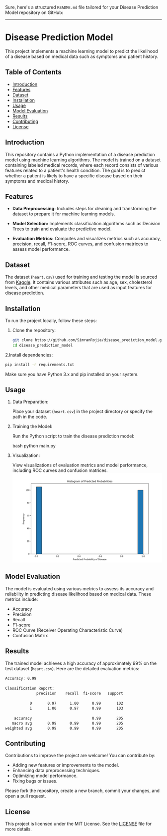 Sure, here's a structured `README.md` file tailored for your Disease Prediction Model repository on GitHub:

---

# Disease Prediction Model

This project implements a machine learning model to predict the likelihood of a disease based on medical data such as symptoms and patient history.

## Table of Contents

- [Introduction](#introduction)
- [Features](#features)
- [Dataset](#dataset)
- [Installation](#installation)
- [Usage](#usage)
- [Model Evaluation](#model-evaluation)
- [Results](#results)
- [Contributing](#contributing)
- [License](#license)

## Introduction

This repository contains a Python implementation of a disease prediction model using machine learning algorithms. The model is trained on a dataset containing labeled medical records, where each record consists of various features related to a patient's health condition. The goal is to predict whether a patient is likely to have a specific disease based on their symptoms and medical history.

## Features

- **Data Preprocessing:** Includes steps for cleaning and transforming the dataset to prepare it for machine learning models.
  
- **Model Selection:** Implements classification algorithms such as Decision Trees to train and evaluate the predictive model.
  
- **Evaluation Metrics:** Computes and visualizes metrics such as accuracy, precision, recall, F1-score, ROC curves, and confusion matrices to assess model performance.

## Dataset

The dataset (`heart.csv`) used for training and testing the model is sourced from [Kaggle](https://www.kaggle.com/ronitf/heart-disease-uci). It contains various attributes such as age, sex, cholesterol levels, and other medical parameters that are used as input features for disease prediction.

## Installation

To run the project locally, follow these steps:

1. Clone the repository:

   ```bash
   git clone https://github.com/SimranRojia/disease_prediction_model.git
   cd disease_prediction_model
   ```

2.Install dependencies:

   ```bash
   pip install -r requirements.txt
   ```

   Make sure you have Python 3.x and pip installed on your system.

## Usage

1. Data Preparation:

   Place your dataset (`heart.csv`) in the project directory or specify the path in the code.

2. Training the Model:

   Run the Python script to train the disease prediction model:

   bash
   python main.py
   



4. Visualization:

   View visualizations of evaluation metrics and model performance, including ROC curves and confusion matrices.
   ![alt text](image.png)

## Model Evaluation

The model is evaluated using various metrics to assess its accuracy and reliability in predicting disease likelihood based on medical data. These metrics include:

- Accuracy
- Precision
- Recall
- F1-score
- ROC Curve (Receiver Operating Characteristic Curve)
- Confusion Matrix

## Results

The trained model achieves a high accuracy of approximately 99% on the test dataset (`heart.csv`). Here are the detailed evaluation metrics:

```
Accuracy: 0.99

Classification Report:
              precision    recall  f1-score   support

           0       0.97      1.00      0.99       102
           1       1.00      0.97      0.99       103

    accuracy                           0.99       205
   macro avg       0.99      0.99      0.99       205
weighted avg       0.99      0.99      0.99       205
```

## Contributing

Contributions to improve the project are welcome! You can contribute by:

- Adding new features or improvements to the model.
- Enhancing data preprocessing techniques.
- Optimizing model performance.
- Fixing bugs or issues.

Please fork the repository, create a new branch, commit your changes, and open a pull request.

## License

This project is licensed under the MIT License. See the [LICENSE](LICENSE) file for more details.




